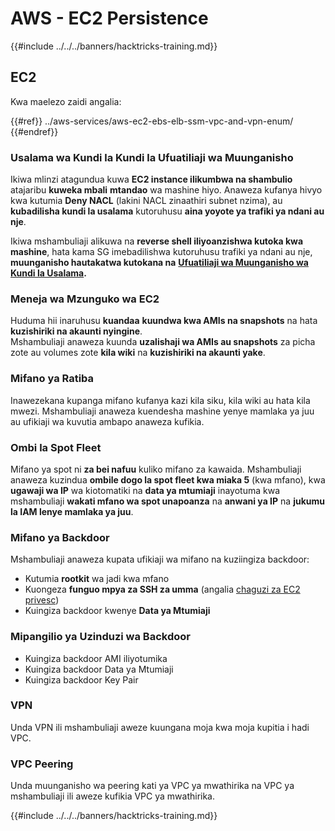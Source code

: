 # AWS - EC2 Persistence

{{#include ../../../banners/hacktricks-training.md}}

## EC2

Kwa maelezo zaidi angalia:

{{#ref}}
../aws-services/aws-ec2-ebs-elb-ssm-vpc-and-vpn-enum/
{{#endref}}

### Usalama wa Kundi la Kundi la Ufuatiliaji wa Muunganisho

Ikiwa mlinzi atagundua kuwa **EC2 instance ilikumbwa na shambulio** atajaribu **kuweka mbali** **mtandao** wa mashine hiyo. Anaweza kufanya hivyo kwa kutumia **Deny NACL** (lakini NACL zinaathiri subnet nzima), au **kubadilisha kundi la usalama** kutoruhusu **aina yoyote ya trafiki ya ndani au nje**.

Ikiwa mshambuliaji alikuwa na **reverse shell iliyoanzishwa kutoka kwa mashine**, hata kama SG imebadilishwa kutoruhusu trafiki ya ndani au nje, **muunganisho hautakatwa kutokana na** [**Ufuatiliaji wa Muunganisho wa Kundi la Usalama**](https://docs.aws.amazon.com/AWSEC2/latest/UserGuide/security-group-connection-tracking.html)**.**

### Meneja wa Mzunguko wa EC2

Huduma hii inaruhusu **kuandaa** **kuundwa kwa AMIs na snapshots** na hata **kuzishiriki na akaunti nyingine**.\
Mshambuliaji anaweza kuunda **uzalishaji wa AMIs au snapshots** za picha zote au volumes zote **kila wiki** na **kuzishiriki na akaunti yake**.

### Mifano ya Ratiba

Inawezekana kupanga mifano kufanya kazi kila siku, kila wiki au hata kila mwezi. Mshambuliaji anaweza kuendesha mashine yenye mamlaka ya juu au ufikiaji wa kuvutia ambapo anaweza kufikia.

### Ombi la Spot Fleet

Mifano ya spot ni **za bei nafuu** kuliko mifano za kawaida. Mshambuliaji anaweza kuzindua **ombile dogo la spot fleet kwa miaka 5** (kwa mfano), kwa **ugawaji wa IP** wa kiotomatiki na **data ya mtumiaji** inayotuma kwa mshambuliaji **wakati mfano wa spot unapoanza** na **anwani ya IP** na **jukumu la IAM lenye mamlaka ya juu**.

### Mifano ya Backdoor

Mshambuliaji anaweza kupata ufikiaji wa mifano na kuziingiza backdoor:

- Kutumia **rootkit** wa jadi kwa mfano
- Kuongeza **funguo mpya za SSH za umma** (angalia [chaguzi za EC2 privesc](../aws-privilege-escalation/aws-ec2-privesc.md))
- Kuingiza backdoor kwenye **Data ya Mtumiaji**

### **Mipangilio ya Uzinduzi wa Backdoor**

- Kuingiza backdoor AMI iliyotumika
- Kuingiza backdoor Data ya Mtumiaji
- Kuingiza backdoor Key Pair

### VPN

Unda VPN ili mshambuliaji aweze kuungana moja kwa moja kupitia i hadi VPC.

### VPC Peering

Unda muunganisho wa peering kati ya VPC ya mwathirika na VPC ya mshambuliaji ili aweze kufikia VPC ya mwathirika.

{{#include ../../../banners/hacktricks-training.md}}
